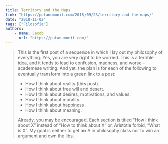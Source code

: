 ```yaml
---
title: Territory and the Maps
link: "https://putanumonit.com/2018/09/23/territory-and-the-maps/"
date: "2018-11-02"
tags: ["Filosofia"]
authors:
    - name: Jacob
      url: "https://putanumonit.com/"
---
```


> This is the first post of a sequence in which I lay out my philosophy of everything. Yes, you are very right to be worried. This is a terrible idea, and it tends to lead to confusion, madness, and worse – academese writing. And yet, the plan is for each of the following to eventually transform into a green link to a post:
>
> -   How I think about reality (this post).
> -   How I think about free will and desert.
> -   How I think about desires, motivations, and values.
> -   How I think about morality.
> -   How I think about happiness.
> -   How I think about meaning.
>
> Already, you may be encouraged. Each section is titled “How I think about X” instead of “How to think about X” or, Aristotle forbid, “What is X”. My goal is neither to get an A in philosophy class nor to win an argument and own the libs.
